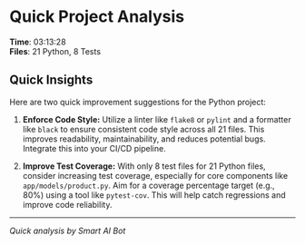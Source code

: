 # Quick Project Analysis

**Time**: 03:13:28  
**Files**: 21 Python, 8 Tests

## Quick Insights

Here are two quick improvement suggestions for the Python project:

1.  **Enforce Code Style:** Utilize a linter like `flake8` or `pylint` and a formatter like `black` to ensure consistent code style across all 21 files. This improves readability, maintainability, and reduces potential bugs. Integrate this into your CI/CD pipeline.

2.  **Improve Test Coverage:** With only 8 test files for 21 Python files, consider increasing test coverage, especially for core components like `app/models/product.py`. Aim for a coverage percentage target (e.g., 80%) using a tool like `pytest-cov`. This will help catch regressions and improve code reliability.


---
*Quick analysis by Smart AI Bot*
